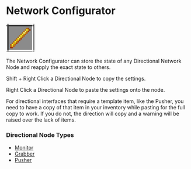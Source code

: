 # Network Configurator

![Network Configurator](<../../.gitbook/assets/image (1) (1).png>)

The Network Configurator can store the state of any Directional Network Node and reapply the exact state to others.

Shift + Right Click a Directional Node to copy the settings.

Right Click a Directional Node to paste the settings onto the node.

For directional interfaces that require a template item, like the Pusher, you need to have a copy of that item in your inventory while pasting for the full copy to work. If you do not, the direction will copy and a warning will be raised over the lack of items.

### Directional Node Types

* [Monitor](../network-nodes/network-monitor.md)
* [Grabber](../network-nodes/network-grabber.md)
* [Pusher](../network-nodes/network-pusher.md)
